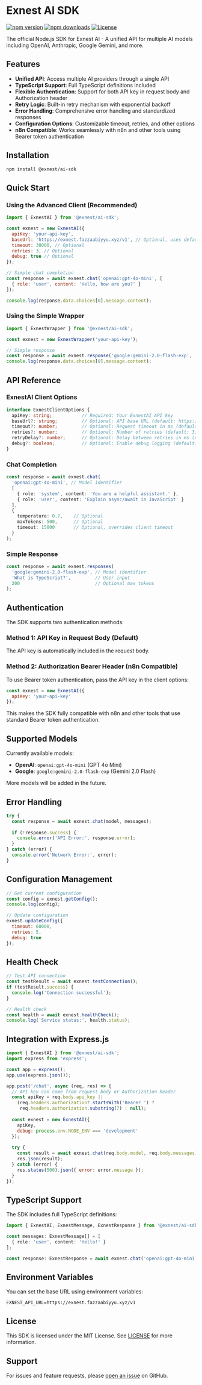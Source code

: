 # Exnest AI SDK

[![npm version](https://img.shields.io/npm/v/@exnest/ai-sdk)](https://www.npmjs.com/package/@exnest/ai-sdk)
[![npm downloads](https://img.shields.io/npm/dm/@exnest/ai-sdk)](https://www.npmjs.com/package/@exnest/ai-sdk)
[![License](https://img.shields.io/npm/l/@exnest/ai-sdk)](LICENSE)

The official Node.js SDK for Exnest AI - A unified API for multiple AI models including OpenAI, Anthropic, Google Gemini, and more.

## Features

- **Unified API**: Access multiple AI providers through a single API
- **TypeScript Support**: Full TypeScript definitions included
- **Flexible Authentication**: Support for both API key in request body and Authorization header
- **Retry Logic**: Built-in retry mechanism with exponential backoff
- **Error Handling**: Comprehensive error handling and standardized responses
- **Configuration Options**: Customizable timeout, retries, and other options
- **n8n Compatible**: Works seamlessly with n8n and other tools using Bearer token authentication

## Installation

```bash
npm install @exnest/ai-sdk
```

## Quick Start

### Using the Advanced Client (Recommended)

```javascript
import { ExnestAI } from '@exnest/ai-sdk';

const exnest = new ExnestAI({
  apiKey: 'your-api-key',
  baseUrl: 'https://exnest.fazzaabiyyu.xyz/v1', // Optional, uses default if not provided
  timeout: 30000, // Optional
  retries: 3, // Optional
  debug: true // Optional
});

// Simple chat completion
const response = await exnest.chat('openai:gpt-4o-mini', [
  { role: 'user', content: 'Hello, how are you?' }
]);

console.log(response.data.choices[0].message.content);
```

### Using the Simple Wrapper

```javascript
import { ExnestWrapper } from '@exnest/ai-sdk';

const exnest = new ExnestWrapper('your-api-key');

// Simple response
const response = await exnest.response('google:gemini-2.0-flash-exp', 'What is TypeScript?');
console.log(response.data.choices[0].message.content);
```

## API Reference

### ExnestAI Client Options

```typescript
interface ExnestClientOptions {
  apiKey: string;           // Required: Your ExnestAI API key
  baseUrl?: string;         // Optional: API base URL (default: https://exnest.fazzaabiyyu.xyz/v1)
  timeout?: number;         // Optional: Request timeout in ms (default: 30000)
  retries?: number;         // Optional: Number of retries (default: 3)
  retryDelay?: number;      // Optional: Delay between retries in ms (default: 1000)
  debug?: boolean;          // Optional: Enable debug logging (default: false)
}
```

### Chat Completion

```typescript
const response = await exnest.chat(
  'openai:gpt-4o-mini', // Model identifier
  [
    { role: 'system', content: 'You are a helpful assistant.' },
    { role: 'user', content: 'Explain async/await in JavaScript' }
  ],
  {
    temperature: 0.7,    // Optional
    maxTokens: 500,      // Optional
    timeout: 15000       // Optional, overrides client timeout
  }
);
```

### Simple Response

```typescript
const response = await exnest.responses(
  'google:gemini-2.0-flash-exp', // Model identifier
  'What is TypeScript?',         // User input
  200                            // Optional max tokens
);
```

## Authentication

The SDK supports two authentication methods:

### Method 1: API Key in Request Body (Default)
The API key is automatically included in the request body.

### Method 2: Authorization Bearer Header (n8n Compatible)
To use Bearer token authentication, pass the API key in the client options:

```javascript
const exnest = new ExnestAI({
  apiKey: 'your-api-key'
});
```

This makes the SDK fully compatible with n8n and other tools that use standard Bearer token authentication.

## Supported Models

Currently available models:
- **OpenAI**: `openai:gpt-4o-mini` (GPT 4o Mini)
- **Google**: `google:gemini-2.0-flash-exp` (Gemini 2.0 Flash)

More models will be added in the future.

## Error Handling

```javascript
try {
  const response = await exnest.chat(model, messages);
  
  if (!response.success) {
    console.error('API Error:', response.error);
  }
} catch (error) {
  console.error('Network Error:', error);
}
```

## Configuration Management

```javascript
// Get current configuration
const config = exnest.getConfig();
console.log(config);

// Update configuration
exnest.updateConfig({
  timeout: 60000,
  retries: 5,
  debug: true
});
```

## Health Check

```javascript
// Test API connection
const testResult = await exnest.testConnection();
if (testResult.success) {
  console.log('Connection successful');
}

// Health check
const health = await exnest.healthCheck();
console.log('Service status:', health.status);
```

## Integration with Express.js

```javascript
import { ExnestAI } from '@exnest/ai-sdk';
import express from 'express';

const app = express();
app.use(express.json());

app.post('/chat', async (req, res) => {
  // API key can come from request body or Authorization header
  const apiKey = req.body.api_key || 
    (req.headers.authorization?.startsWith('Bearer ') ? 
     req.headers.authorization.substring(7) : null);
  
  const exnest = new ExnestAI({
    apiKey,
    debug: process.env.NODE_ENV === 'development'
  });
  
  try {
    const result = await exnest.chat(req.body.model, req.body.messages);
    res.json(result);
  } catch (error) {
    res.status(500).json({ error: error.message });
  }
});
```

## TypeScript Support

The SDK includes full TypeScript definitions:

```typescript
import { ExnestAI, ExnestMessage, ExnestResponse } from '@exnest/ai-sdk';

const messages: ExnestMessage[] = [
  { role: 'user', content: 'Hello!' }
];

const response: ExnestResponse = await exnest.chat('openai:gpt-4o-mini', messages);
```

## Environment Variables

You can set the base URL using environment variables:

```env
EXNEST_API_URL=https://exnest.fazzaabiyyu.xyz/v1
```

## License

This SDK is licensed under the MIT License. See [LICENSE](LICENSE) for more information.

## Support

For issues and feature requests, please [open an issue](https://github.com/fazzaabiyyu/exnest-ai-sdk/issues) on GitHub.